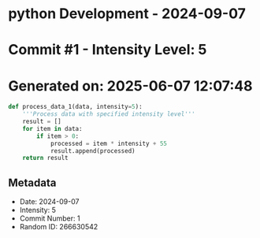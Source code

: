 ﻿# python Development - 2024-09-07
# Commit #1 - Intensity Level: 5
# Generated on: 2025-06-07 12:07:48
```python
def process_data_1(data, intensity=5):
    '''Process data with specified intensity level'''
    result = []
    for item in data:
        if item > 0:
            processed = item * intensity + 55
            result.append(processed)
    return result
```
## Metadata
- Date: 2024-09-07
- Intensity: 5
- Commit Number: 1
- Random ID: 266630542
